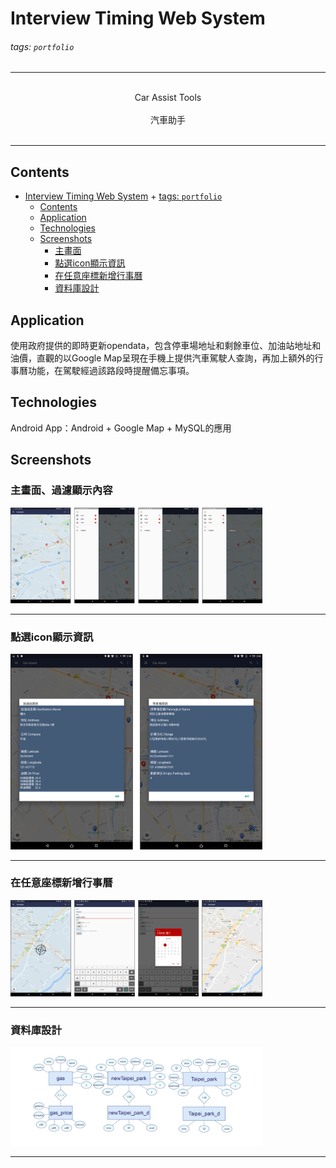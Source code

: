 # Interview Timing Web System
###### tags: `portfolio`
---
<p align="center">  
    </br> 
    Car Assist Tools</br>
    </br>
    汽車助手</br>  
    </br> 
</p>

---

## Contents
- [Interview Timing Web System](#interview-timing-web-system)
          + [tags: `portfolio`](#tags---portfolio-)
  * [Contents](#contents)
  * [Application](#application)
  * [Technologies](#technologies)
  * [Screenshots](#screenshots)
    + [主畫面](#主畫面、過濾顯示內容)
    + [點選icon顯示資訊](#點選icon顯示資訊)
    + [在任意座標新增行事曆](#在任意座標新增行事曆)
    + [資料庫設計](#資料庫設計)
  
  
## Application
使用政府提供的即時更新opendata，包含停車場地址和剩餘車位、加油站地址和油價，直觀的以Google Map呈現在手機上提供汽車駕駛人查詢，再加上額外的行事曆功能，在駕駛經過該路段時提醒備忘事項。
  
  
## Technologies
Android App：Android + Google Map + MySQL的應用 

  
## Screenshots
### 主畫面、過濾顯示內容  
<img src="https://github.com/yozorasa/portfolio/blob/master/Car%20Assist%20Tools/images/map.png?raw=true" width=80% />  
  
---  
### 點選icon顯示資訊  
<img src="https://github.com/yozorasa/portfolio/blob/master/Car%20Assist%20Tools/images/parking%20and%20gas%20information.png?raw=true" width=80% />
  
---  
### 在任意座標新增行事曆  
<img src="https://github.com/yozorasa/portfolio/blob/master/Car%20Assist%20Tools/images/calendar.png?raw=true" width=80% />
  
---   
### 資料庫設計  
<img src="https://github.com/yozorasa/portfolio/blob/master/Car%20Assist%20Tools/images/database.jpg?raw=true" width=80% />
  
---  